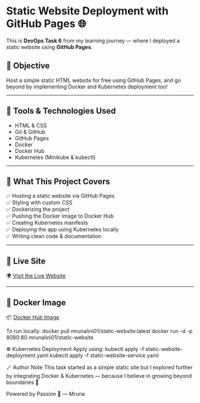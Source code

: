 # Static Website Deployment with GitHub Pages 🌐

This is **DevOps Task 6** from my learning journey — where I deployed a static website using **GitHub Pages**.

## 🚀 Objective

Host a simple static HTML website for free using GitHub Pages, and go beyond by implementing Docker and Kubernetes deployment too!

---

## 🔧 Tools & Technologies Used

- HTML & CSS  
- Git & GitHub  
- GitHub Pages  
- Docker  
- Docker Hub  
- Kubernetes (Minikube & kubectl)

---

## 🧩 What This Project Covers

✅ Hosting a static website via GitHub Pages  
✅ Styling with custom CSS  
✅ Dockerizing the project  
✅ Pushing the Docker image to Docker Hub  
✅ Creating Kubernetes manifests  
✅ Deploying the app using Kubernetes locally  
✅ Writing clean code & documentation  

---

## 💖 Live Site

🌍 [Visit the Live Website](https://mrunalini12.github.io/static-website-demo/)

---

## 🐳 Docker Image

📦 [Docker Hub Image](https://hub.docker.com/r/mrunalini01/static-website)

To run locally:
docker pull mrunalini01/static-website:latest
docker run -d -p 8080:80 mrunalini01/static-website


☸️ Kubernetes Deployment
Apply using:
kubectl apply -f static-website-deployment.yaml
kubectl apply -f static-website-service.yaml


🪄 Author Note
This task started as a simple static site but I explored further by integrating Docker & Kubernetes — because I believe in growing beyond boundaries 🌱

Powered by Passion 💫 — Mruna

